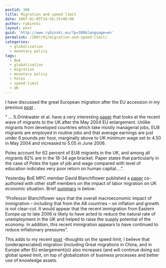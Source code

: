 ```yaml
---
postid: 380
title: Migration and speed limit
date: 2007-01-05T14:56:25+00:00
author: rybinski
layout: post
guid: 'http://www.rybinski.eu/?p=380&language=en'
permalink: /2007/01/migration-and-speed-limit/
categories:
  - globalization
  - monetary policy
tags:
  - BoE
  - globalization
  - migration
  - monetary policy
  - Poles
  - speed-limit
  - UK
---
```

I have discussed the great European migration after the EU accession in my previous [post](http://www.rybinski.eu/?p=240&language=en) .

” … S.Drinkwater et al. have a very interesting [paper](/uploads/iza_drinkwater_on_eu_enlargement_and_labor_markets.pdf) that looks at the recent wave of migrants to the UK after the May 2004 EU enlargement. Unlike migrants from developed countries which take mostly managerial jobs, EU8 migrants are employed in routine jobs and that average earnings are just under 6 pounds per hour, marginally above to UK minimum wage set to 4.50 in May 2004 and increased to 5.05 in June 2006.

Poles account for 62 percent of EU8 migrants in the UK, and among all migrants 82% are in the 18-34 age bracket. Paper states that particularly in the case of Poles the type of job and wage compared with level of education indicates very poor return on human capital….”.

Yesterday BoE MPC member David Blanchflower published a [paper](http://www.bankofengland.co.uk/publications/speeches/2007/speech297.pdf) co-authored with other staff members on the impact of labor migration on UK economic situation. Brief [summary](http://www.bankofengland.co.uk/publications/news/2007/002.htm) is below:

“Professor Blanchflower says that the overall macroeconomic impact of immigration – including that from the A8 countries – on inflation and growth is not clear-cut. It would appear that the recent immigration from Eastern Europe up to late 2006 is likely to have acted to reduce the natural rate of unemployment in the UK and helped to raise the supply potential of the economy. In addition, this recent immigration appears to have continued to reduce inflationary pressures”.

This adds to my recent [post](http://www.rybinski.eu/?p=376&language=en) -thoughts on the speed limit, I believe that (underapreciated) migration (including Great migrations in China, and in Europe after EU enlargement(s)) also increases (and will continue doing so) global speed limit, on top of globalization of business processes and better use of knowledge assets.
